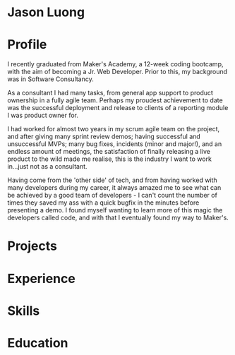# Jason Luong

# Profile

I recently graduated from Maker's Academy, a 12-week coding bootcamp, with the aim of becoming a Jr. Web Developer. Prior to this, my background was in Software Consultancy.

As a consultant I had many tasks, from general app support to product ownership in a fully agile team. Perhaps my proudest achievement to date was the successful deployment and release to clients of a reporting module I was product owner for. 

I had worked for almost two years in my scrum agile team on the project, and after giving many sprint review demos; having successful and unsuccessful MVPs; many bug fixes, incidents (minor and major!), and an endless amount of meetings, the satisfaction of finally releasing a live product to the wild made me realise, this is the industry I want to work in...just not as a consultant.

Having come from the 'other side' of tech, and from having worked with many developers during my career, it always amazed me to see what can be achieved by a good team of developers - I can't count the number of times they saved my ass with a quick bugfix in the minutes before presenting a demo. I found myself wanting to learn more of this magic the developers called code, and with that I eventually found my way to Maker's.

# Projects

# Experience

# Skills

# Education

